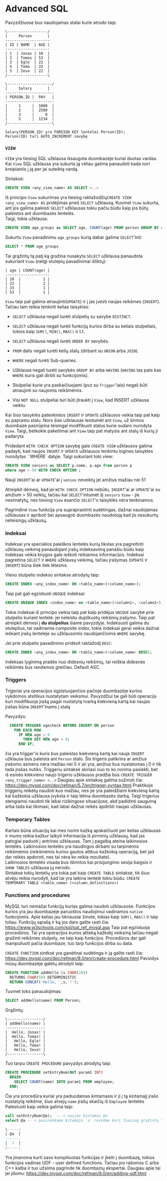 # Advanced SQL

Pavyzdžiuose bus naudojamas stalai kurie atrodo taip:
```
\------------------/
|     Person       |
--------------------
| ID | NAME  | AGE |
--------------------
| 1  | Jonas | 10  |
| 2  | Tomas | 53  |
| 3  | Egle  | 22  |
| 4  | Toma  | 33  |
| 5  | Ieva  | 22  |
/------------------\

\--------------------/
|     Salary       |
----------------------
| PERSON_ID |  PAY   |
----------------------
|     1     |  1000  |
|     2     |  2500  |
|     3     |     0  |
|     5     |  1234  |
/--------------------\

Salary(PERSON_ID) yra FOREIGN KEY lentelei Person(ID);
Person(ID) turi AUTO_INCREMENT savybę
```


### `VIEW`

`VIEW` yra tiesiog SQL užklausa išsaugota duombazėje kuriai duotas vardas. Kai `View` SQL užklausa yra sukurta ją vėliau galima panaudoti 
kada nori kreipiantis į ją per jai suteiktą vardą.

Sintaksė:
```sql
CREATE VIEW <any_view_name> AS SELECT <..>
```

Iš principo `View` sukurimas yra tiesiog raktažodžių`CREATE VIEW <any_view_name> AS` pridėjimas prieš `SELECT` užklausą.
Kuomet `View` sukurta, ant jos galima paleisti `SELECT` užklausas tokiu pačiu būdu kaip jos būtų paleistos ant duombazės lentelės.<br>
Taigi, tokia užklausa:
```sql
CREATE VIEW age_groups as SELECT age, COUNT(age) FROM person GROUP BY age;
```
Sukurtu `View` pavadinimu `age_groups` kurią dabar galima `SELECT`'inti:
```sql
SELECT * FROM age_groups
```
Tai grąžintų tą patį ką gražina nusakyta `SELECT` užklausa panaudota sukuriant `View` (netgi stulepių pavadinimai išliktų):
```
| age | COUNT(age) |
--------------------
| 10  |          1 |
| 22  |          2 |
| 33  |          1 |
| 53  |          1 |

```
`View` taip pat galima atnaujinti(`UPDATE`) ir į jas įvesti naujas reikšmes (`INSERT`). Tačiau tam reikia tenkinti kelias taisykles:

* `SELECT` užklausa negali turėti stulpelių su savybe `DISTINCT`.

* `SELECT` užklausa negali turėti funkcijų kurios dirba su keliais stulpeliais, tokios kaip `SUM()`, `MIN()`, `MAX()` ir t.t.

* `SELECT` užklausa negali turėti `ORDER BY` savybės.

* `FROM` dalis negali turėti kelių stalų (dirbant su `UNION` arba `JOIN`).

* `WHERE` negali turėti Sub-queries.

* Užklausa negali turėti savybės `GROUP BY` arba `HAVING` (`HAVING` tas pats kas `WHERE` kuris gali dirbti su funkcijomis).

* Stulpeliai kurie yra paskaičiuojami (pvz su `Trigger`'iais) negali būti atnaujinti su naujomis reikšmėmis.

* Visi `NOT NULL` stulpeliai turi būti įtraukti į `View`, kad INSERT užklausa veiktu.

Kai šios taisyklės patenkintos `INSERT` ir `UPDATE` užklausos veikia taip pat kaip su paprastu stalu. Nors šias užklausas leistumėt ant `View`, už širmos duombazė pasirūpina teisingai modifikuoti stalus kurie sudaro nurodyta `View`. Taigi, betkokie pakeitimai ant `View` taip pat matysis ant stalų iš kurių ji padaryta

Pridedant `WITH CHECK OPTION` savybę gale `CREATE VIEW` užklausos galima padayti, kad naujos `INSERT` ir `UPDATE` užklausos tenkintu logines taisykles nurodytas ``WHERE` dalyje.
Taigi sukuriant toki view: 
```sql
CREATE VIEW seniors as SELECT p.name, p.age from person p
where age > 50 WITH CHECK OPTION ;
```
Nauji `INSERT`'ai ar `UPDATE`'ai į `senios` neveiktų jei amžius mažiau nei 51

Atreipkit dėmesį, kad jei `WITH CHECK OPTION` nebūtu, `INSERT`'ai ar `UPDATE`'ai su amžium > 50 veiktų, tačiau kai `SELECT`'intumėt šį `seniors` `View` - jie nesimatytų, nes tiesiog `View` esančio `SELECT`'o taisyklės nėra tenkinamos.


Pagrindinė `View` funkcija yra supraprastinti sudėtingas, dažnai naudojamas užklausas ir apriboti bei apsaugoti duombazės naudotoją kad jis nesukurtų neteisingų užklausų.


### Indeksai

Indeksai yra specialios paieškos lentelės kurių tikslas yra pagreitinti užklausų veikimą panaudojant įrašų indeksavimą panašiu būdu kaip indeksas veikia knygos gale ieškoti reikiamos informacijos.
Indeksai pagreitina `SELECT` ir `WHERE` užklausų veikimą, tačiau įrašymas (`UPDATE` ir `INSERT`) būna šiek tiek lėtesnis.

Vieno stulpelio indekso sintakse atrodytų taip:
```sql  
CREATE INDEX <any_index_name> ON <table_name>(<column_name>);
```
Taip pat gali egzistuoti `UNIQUE` indeksai:
```sql
CREATE UNIQUE INDEX <index_name> on <table_name>(<column1>, <column2>);
```
Tokie indeksai iš principo veikia taip pat kaip pridėjus `UNIQUE` savybė prie stulpelio kuriant lentelė: jei neleistu duplikuotų reikšmių įrašymo.
Taip pat atreipkit dėmesi į **du stulpelius** šiame pavyzdyje. Indeksuoti galima du stuleplius, tai vadinamia *composite index*, tokie indeksai gerai veikia dažnai
ieškant įrašų lentelėje su užklausomis naudojančiomis `WHERE` savybę.

Jei prie stulpelio pavadinimo pridėsit raktažodį `DESC`:
```sql
CREATE INDEX <any_index_name> ON <table_name>(<column_name> DESC);
```
indeksas lyginimą pradės nuo didesnių reikšmių, tai reiškia didesnės reikšmės bus randamos greičiau. Default ASC.

### Triggers

Trigeriai yra operacijos egzistuojančios pačioje duombazėje kurios vykdomos atsitikus nustatytam veiksmui. Pavyzdžiui tai gali būti operacija kuri modifikuoja 
įrašą pagal nustatytą tvarką kiekvieną kartą kai naujas įrašas būna `INSERT`'inams į stalą

Pavyzdys:
```sql
  CREATE TRIGGER agecheck BEFORE INSERT ON person
    FOR EACH ROW
      IF NEW.age < 0
        THEN SET NEW.age = 0;
      END IF;
```
čia yra trigger'is kuris bus paleistas kiekvieną kartą kai nauja `INSERT` užklausa bus paleista ant `Person` stalo.
Šis trigeris patikrins ar amžius įrašomo asmens nėra mažiau nei 0 ir jei yra, amžius bus nustatomas į 0 ir tik tada įrašas nutiks.
Triggeriu sintaksė skiriasi nuo to ko norima pasiekti, bet iš esmės kiekvieno naujo trigerio užklausos pradžia bus `CREATE TRIGGER <any_trigger_name> <..>`
Daugiau apie sintaksę galima sužinoti čia: 
https://dev.mysql.com/doc/refman/5.7/en/trigger-syntax.html
Praktikoje triggerių reikėtų naudoti kuo mažiau, nes jie yra paleidžiami kiekvieną kartą kai kažkokia užklausa įvyksta ir taip lėtina duombazės darbą.
Taigi trigerius stengiamsi naudoti tik labai rizikingose situacijose, akd padidinti saugumą arba tada kai tikimasi, kad labai dažnai reikės apdirbti naujas užklausas.


### Temporary Tables

Kartais būna situacijų kai mes norim kažką apskaičiuoti per kelias užklausas ir mums reikia kažkur laikyti informacija iš pirminių užklausų,
kad jas patogiai paduoti į antrines užklausas. Tam į pagalbą ateina laikinosios lentelės. Laikinosios lentelės yra naudingos dirbant su tarpinėmis reikšmėmis (reikšmėmis kurios gautos atlikus kažkokią operaciją, bet jad dar reikės apdoroti, nes tai nėra ko reikia rezultate).<br>
Laikinosios lentelės visada bus ištrintos kai prisijungimo sesija baigsis ir `SHOW TABLES` užklausa jų nerodo.<br>
Sintaksė tokių lentelių yra tokia pat kaip `CREATE TABLE` sintaksė, tik šiuo atvėju reikia nurodyti, kad tai yra laikina lentelė tokiu būdu:
`CREATE TEMPORARY TABLE <table_name> (<column_definitions>)`

### Functions and procedures

MySQL turi nemažai funkcijų kurias galima naudoti užklausose. Funkcijos kurios yra jau duombazėje paruoštos naudojimui vadinamos `native` funkcijomis.
Apie kelias jau tikriausiai žinote, tokias kaip `SUM()`, `MAX()` ir taip toliau. 
Funkcijų sąrašą ir ką jos daro galite rasti čia:
https://www.w3schools.com/sql/sql_ref_mysql.asp
Taip pat egzistuoja procedūros. Tai yra operacijos kurios atlieką kažkokį veiksmą tačiau negali gražinti reikšmes stulpely, ne taip kaip funkcijos. Procedūros dar gali manipuliuoti pačia duombaze, tuo tarp funkcijos dirba su data.

`CREATE FUNCTION` sintksė yra ganėtinai sudėtinga ir ją galite rasti čia: https://dev.mysql.com/doc/refman/8.0/en/create-procedure.html
Pavizdys mūsų duombazėje galėtų atrodyti taip:

```sql
CREATE FUNCTION addHello (s CHAR(20))
  RETURNS CHAR(50) DETERMINISTIC
  RETURN CONCAT('Hello, ',s,'!');
```
Tuomet toks panaudojimas:
```sql
SELECT addHello(name) FROM Person;
```
Grąžintų:
```
\----------------/
| addHello(name) |
------------------
|  Hello, Jonas! |
|  Hello, Tomas! |
|   Hello, Egle! |
|   Hello, Toma! | 
|   Hello, Ieva! |
/----------------\
```

Tuo tarpu `CREATE PROCEDURE` pavyzdys atrodytų taip:
```sql
CREATE PROCEDURE setEntryNum(OUT param1 INT)
  BEGIN
    SELECT COUNT(name) INTO param1 FROM employee;
  END;
```
Čia yra procedūra kuriai yra paduodamas kintamasis ir ji į tą kintamajį įrašo nustatytą reikšme, šiuo atvejų `name` įrašų skaičių iš `Employee` lentelės
Patestuoti kaip veikia galima taip:
```sql
call setEntryNum(@a);  -- < naujas kintamas @a
select @a -- < pasirenkama kitamojo `a` reikšme kuri tiesiog grąžintų "SELECT COUNT(name) INTO param1 FROM employee" rezultatą 

\-----/
| @a  |
-------
|  7  |
/-----\


```


Yra įmanoma kurti savo kompiliuotas funkcijas ir įkelti į duombazę, tokios funkcijos vadinas UDF - user defined functions. Tačiau jos rašomos C arba C++ kalba ir tuo užsiima pagrinde tik duombazių ekspertai.
Daugiau apie tai jei įdomu: https://dev.mysql.com/doc/refman/8.0/en/adding-udf.html
